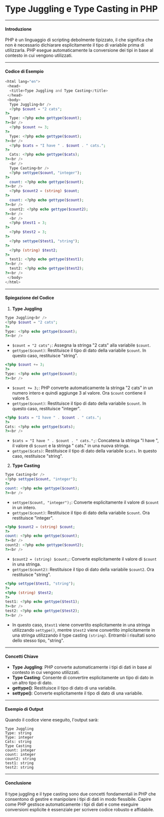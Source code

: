 # Type Juggling e Type Casting in PHP

---

#### Introduzione

PHP è un linguaggio di scripting debolmente tipizzato, il che significa che non è necessario dichiarare esplicitamente il tipo di variabile prima di utilizzarla. PHP esegue automaticamente la conversione dei tipi in base al contesto in cui vengono utilizzati.

---

#### Codice di Esempio

```php
<html lang="en">
 <head>
  <title>Type Juggling and Type Casting</title>
 </head>
 <body>
  Type Juggling<br />
  <?php $count = "2 cats";
?>
  Type: <?php echo gettype($count);
?><br />
  <?php $count += 3;
?>
  Type: <?php echo gettype($count);
?><br />
  <?php $cats = "I have " . $count . " cats.";
?>
  Cats: <?php echo gettype($cats);
?><br />
  <br />
  Type Casting<br />
  <?php settype($count, "integer");
?>
  count: <?php echo gettype($count);
?><br />
  <?php $count2 = (string) $count;
?>
  count: <?php echo gettype($count);
?><br />
  count2: <?php echo gettype($count2);
?><br />
  <br />
  <?php $test1 = 3;
?>
  <?php $test2 = 3;
?>
  <?php settype($test1, "string");
?>
  <?php (string) $test2;
?>
  test1: <?php echo gettype($test1);
?><br />
  test2: <?php echo gettype($test2);
?><br />
 </body>
</html>
```

---

#### Spiegazione del Codice

1. **Type Juggling**

```php
Type Juggling<br />
<?php $count = "2 cats";
?>
Type: <?php echo gettype($count);
?><br />
```

- `$count = "2 cats";`: Assegna la stringa "2 cats" alla variabile `$count`.
- `gettype($count)`: Restituisce il tipo di dato della variabile `$count`. In questo caso, restituisce "string".

```php
<?php $count += 3;
?>
Type: <?php echo gettype($count);
?><br />
```

- `$count += 3;`: PHP converte automaticamente la stringa "2 cats" in un numero intero e quindi aggiunge 3 al valore. Ora `$count` contiene il valore 5.
- `gettype($count)`: Restituisce il tipo di dato della variabile `$count`. In questo caso, restituisce "integer".

```php
<?php $cats = "I have " . $count . " cats.";
?>
Cats: <?php echo gettype($cats);
?><br />
```

- `$cats = "I have " . $count . " cats.";`: Concatena la stringa "I have ", il valore di `$count` e la stringa " cats." in una nuova stringa.
- `gettype($cats)`: Restituisce il tipo di dato della variabile `$cats`. In questo caso, restituisce "string".

2. **Type Casting**

```php
Type Casting<br />
<?php settype($count, "integer");
?>
count: <?php echo gettype($count);
?><br />
```

- `settype($count, "integer");`: Converte esplicitamente il valore di `$count` in un intero.
- `gettype($count)`: Restituisce il tipo di dato della variabile `$count`. Ora restituisce "integer".

```php
<?php $count2 = (string) $count;
?>
count: <?php echo gettype($count);
?><br />
count2: <?php echo gettype($count2);
?><br />
```

- `$count2 = (string) $count;`: Converte esplicitamente il valore di `$count` in una stringa.
- `gettype($count2)`: Restituisce il tipo di dato della variabile `$count2`. Ora restituisce "string".

```php
<?php settype($test1, "string");
?>
<?php (string) $test2;
?>
test1: <?php echo gettype($test1);
?><br />
test2: <?php echo gettype($test2);
?><br />
```

- In questo caso, `$test1` viene convertito esplicitamente in una stringa utilizzando `settype()`, mentre `$test2` viene convertito implicitamente in una stringa utilizzando il type casting `(string)`. Entrambi i risultati sono dello stesso tipo, "string".

---

#### Concetti Chiave

- **Type Juggling**: PHP converte automaticamente i tipi di dati in base al contesto in cui vengono utilizzati.
- **Type Casting**: Consente di convertire esplicitamente un tipo di dato in un altro tipo di dato.
- **gettype()**: Restituisce il tipo di dato di una variabile.
- **settype()**: Converte esplicitamente il tipo di dato di una variabile.

---

#### Esempio di Output

Quando il codice viene eseguito, l'output sarà:

```
Type Juggling
Type: string
Type: integer
Cats: string
Type Casting
count: integer
count: integer
count2: string
test1: string
test2: string
```

---

#### Conclusione

Il type juggling e il type casting sono due concetti fondamentali in PHP che consentono di gestire e manipolare i tipi di dati in modo flessibile. Capire come PHP gestisce automaticamente i tipi di dati e come eseguire conversioni esplicite è essenziale per scrivere codice robusto e affidabile.

